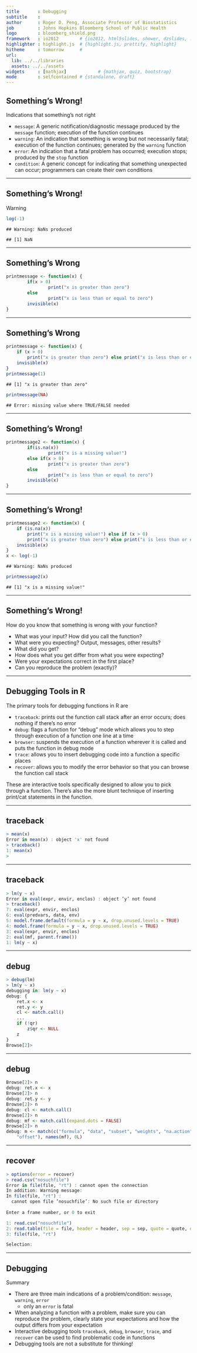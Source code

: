 ```yaml
---
title       : Debugging
subtitle    : 
author      : Roger D. Peng, Associate Professor of Biostatistics
job         : Johns Hopkins Bloomberg School of Public Health
logo        : bloomberg_shield.png
framework   : io2012        # {io2012, html5slides, shower, dzslides, ...}
highlighter : highlight.js  # {highlight.js, prettify, highlight}
hitheme     : tomorrow      # 
url:
  lib: ../../libraries
  assets: ../../assets
widgets     : [mathjax]            # {mathjax, quiz, bootstrap}
mode        : selfcontained # {standalone, draft}
---
```


## Something’s Wrong!

Indications that something’s not right
- `message`: A generic notification/diagnostic message produced by the `message` function; execution of the function continues
- `warning`: An indication that something is wrong but not necessarily fatal; execution of the function continues; generated by the `warning` function
- `error`: An indication that a fatal problem has occurred; execution stops; produced by the `stop` function
- `condition`: A generic concept for indicating that something unexpected can occur; programmers can create their own conditions

---

## Something’s Wrong!

Warning


```r
log(-1)
```

```
## Warning: NaNs produced
```

```
## [1] NaN
```


---

## Something’s Wrong

```r
printmessage <- function(x) {
        if(x > 0)
                print("x is greater than zero")
        else
                print("x is less than or equal to zero")
        invisible(x)
}
```

---

## Something’s Wrong

```r
printmessage <- function(x) {
    if (x > 0) 
        print("x is greater than zero") else print("x is less than or equal to zero")
    invisible(x)
}
printmessage(1)
```

```
## [1] "x is greater than zero"
```

```r
printmessage(NA)
```

```
## Error: missing value where TRUE/FALSE needed
```


---

## Something’s Wrong!
```r
printmessage2 <- function(x) {
        if(is.na(x))
                print("x is a missing value!")
        else if(x > 0)
                print("x is greater than zero")
        else
                print("x is less than or equal to zero")
        invisible(x)
}
```

---

## Something’s Wrong!


```r
printmessage2 <- function(x) {
    if (is.na(x)) 
        print("x is a missing value!") else if (x > 0) 
        print("x is greater than zero") else print("x is less than or equal to zero")
    invisible(x)
}
x <- log(-1)
```

```
## Warning: NaNs produced
```

```r
printmessage2(x)
```

```
## [1] "x is a missing value!"
```


---

## Something’s Wrong!

How do you know that something is wrong with your function? 
- What was your input? How did you call the function?
- What were you expecting? Output, messages, other results? 
- What did you get?
- How does what you get differ from what you were expecting? 
- Were your expectations correct in the first place?
- Can you reproduce the problem (exactly)?

---

## Debugging Tools in R

The primary tools for debugging functions in R are
- `traceback`: prints out the function call stack after an error occurs; does nothing if there’s no error
- `debug`: flags a function for “debug” mode which allows you to step through execution of a function one line at a time
- `browser`: suspends the execution of a function wherever it is called and puts the function in debug mode
- `trace`: allows you to insert debugging code into a function a specific places 
- `recover`: allows you to modify the error behavior so that you can browse the function call stack

These are interactive tools specifically designed to allow you to pick through a function. There’s also the more blunt technique of inserting print/cat statements in the function.

---

## traceback
```r
> mean(x)
Error in mean(x) : object 'x' not found
> traceback()
1: mean(x)
> 
```

---

## traceback
```r
> lm(y ~ x)
Error in eval(expr, envir, enclos) : object ’y’ not found
> traceback()
7: eval(expr, envir, enclos)
6: eval(predvars, data, env)
5: model.frame.default(formula = y ~ x, drop.unused.levels = TRUE)
4: model.frame(formula = y ~ x, drop.unused.levels = TRUE)
3: eval(expr, envir, enclos)
2: eval(mf, parent.frame())
1: lm(y ~ x)
```

---

## debug
```r
> debug(lm)
> lm(y ~ x)
debugging in: lm(y ~ x)
debug: {
    ret.x <- x
    ret.y <- y
    cl <- match.call()
    ...
    if (!qr)
        z$qr <- NULL 
    z
} 
Browse[2]>
```

---

## debug
```r
Browse[2]> n
debug: ret.x <- x
Browse[2]> n
debug: ret.y <- y
Browse[2]> n
debug: cl <- match.call()
Browse[2]> n
debug: mf <- match.call(expand.dots = FALSE)
Browse[2]> n
debug: m <- match(c("formula", "data", "subset", "weights", "na.action",
    "offset"), names(mf), 0L)
```

---

## recover

```r
> options(error = recover)
> read.csv("nosuchfile")
Error in file(file, "rt") : cannot open the connection
In addition: Warning message:
In file(file, "rt") :
  cannot open file ’nosuchfile’: No such file or directory
  
Enter a frame number, or 0 to exit

1: read.csv("nosuchfile")
2: read.table(file = file, header = header, sep = sep, quote = quote, dec =
3: file(file, "rt")

Selection:
```

---

## Debugging

Summary
- There are three main indications of a problem/condition: `message`, `warning`, `error`
  - only an `error` is fatal
- When analyzing a function with a problem, make sure you can reproduce the problem, clearly state your expectations and how the output differs from your expectation
- Interactive debugging tools `traceback`, `debug`, `browser`, `trace`, and `recover` can be used to find problematic code in functions
- Debugging tools are not a substitute for thinking!
